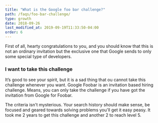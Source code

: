 ```yaml
---
title: "What is the Google foo bar challenge?"
path: /faqs/foo-bar-challenge/
type: growth
date: 2018-09-26
last_modified_at: 2019-09-19T11:33:50-04:00
order: 6
---
```


First of all, hearty congratulations to you, and you should know that this is not an ordinary invitation but the exclusive one that Google sends to only some special type of developers.

### I want to take this challenge

It’s good to see your spirit, but it is a sad thing that ou cannot take this challenge whenever you want.
Google Foobar is an invitation based hiring challenge. Means, you can only take the challenge if you have got the invitation from Google for Foobar.

The criteria isn't mysterious. Your search history should make sense, be focused and geared towards solving problems you'll get it easy peasy. It took me 2 years to get this challenge and another 2 to reach level 5.

